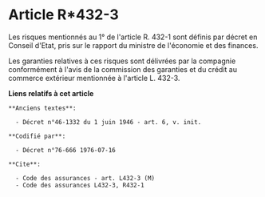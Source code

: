 # Article R*432-3

Les risques mentionnés au 1° de l'article R. 432-1 sont définis par décret en Conseil d'Etat, pris sur le rapport du ministre
de l'économie et des finances.

Les garanties relatives à ces risques sont délivrées par la compagnie conformément à l'avis de la commission des garanties et
du crédit au commerce extérieur mentionnée à l'article L. 432-3.

**Liens relatifs à cet article**

	**Anciens textes**:

	  - Décret n°46-1332 du 1 juin 1946 - art. 6, v. init.

	**Codifié par**:

	  - Décret n°76-666 1976-07-16

	**Cite**:

	  - Code des assurances - art. L432-3 (M)
	  - Code des assurances L432-3, R432-1
